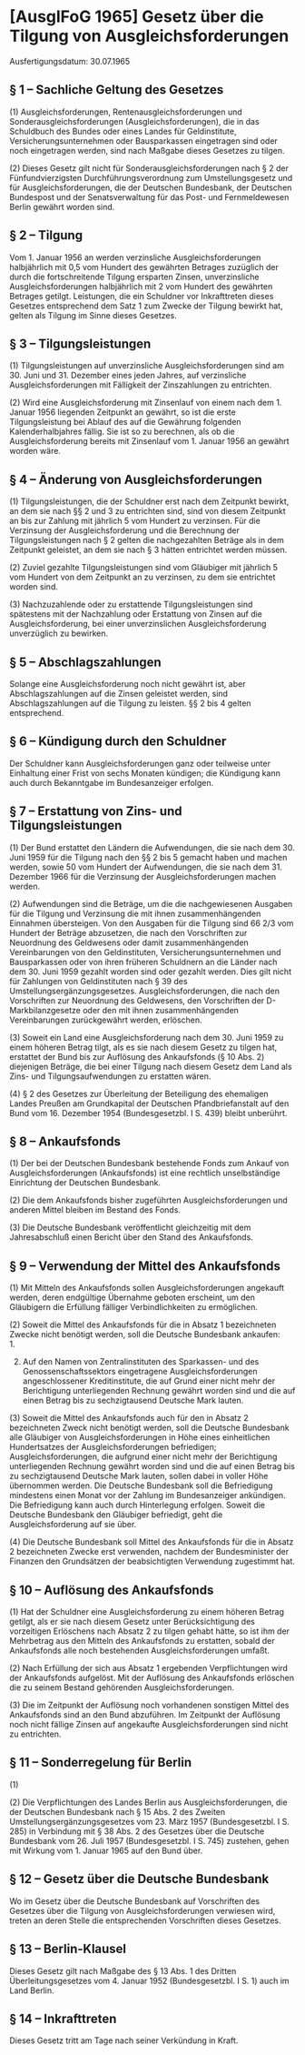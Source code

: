 # [AusglFoG 1965] Gesetz über die Tilgung von Ausgleichsforderungen

Ausfertigungsdatum: 30.07.1965

 

## § 1 – Sachliche Geltung des Gesetzes

(1) Ausgleichsforderungen, Rentenausgleichsforderungen und Sonderausgleichsforderungen (Ausgleichsforderungen), die in das Schuldbuch des Bundes oder eines Landes für Geldinstitute, Versicherungsunternehmen oder Bausparkassen eingetragen sind oder noch eingetragen werden, sind nach Maßgabe dieses Gesetzes zu tilgen.

(2) Dieses Gesetz gilt nicht für Sonderausgleichsforderungen nach § 2 der Fünfundvierzigsten Durchführungsverordnung zum Umstellungsgesetz und für Ausgleichsforderungen, die der Deutschen Bundesbank, der Deutschen Bundespost und der Senatsverwaltung für das Post- und Fernmeldewesen Berlin gewährt worden sind.


## § 2 – Tilgung

Vom 1. Januar 1956 an werden verzinsliche Ausgleichsforderungen halbjährlich mit 0,5 vom Hundert des gewährten Betrages zuzüglich der durch die fortschreitende Tilgung ersparten Zinsen, unverzinsliche Ausgleichsforderungen halbjährlich mit 2 vom Hundert des gewährten Betrages getilgt. Leistungen, die ein Schuldner vor Inkrafttreten dieses Gesetzes entsprechend dem Satz 1 zum Zwecke der Tilgung bewirkt hat, gelten als Tilgung im Sinne dieses Gesetzes.


## § 3 – Tilgungsleistungen

(1) Tilgungsleistungen auf unverzinsliche Ausgleichsforderungen sind am 30. Juni und 31. Dezember eines jeden Jahres, auf verzinsliche Ausgleichsforderungen mit Fälligkeit der Zinszahlungen zu entrichten.

(2) Wird eine Ausgleichsforderung mit Zinsenlauf von einem nach dem 1. Januar 1956 liegenden Zeitpunkt an gewährt, so ist die erste Tilgungsleistung bei Ablauf des auf die Gewährung folgenden Kalenderhalbjahres fällig. Sie ist so zu berechnen, als ob die Ausgleichsforderung bereits mit Zinsenlauf vom 1. Januar 1956 an gewährt worden wäre.


## § 4 – Änderung von Ausgleichsforderungen

(1) Tilgungsleistungen, die der Schuldner erst nach dem Zeitpunkt bewirkt, an dem sie nach §§ 2 und 3 zu entrichten sind, sind von diesem Zeitpunkt an bis zur Zahlung mit jährlich 5 vom Hundert zu verzinsen. Für die Verzinsung der Ausgleichsforderung und die Berechnung der Tilgungsleistungen nach § 2 gelten die nachgezahlten Beträge als in dem Zeitpunkt geleistet, an dem sie nach § 3 hätten entrichtet werden müssen.

(2) Zuviel gezahlte Tilgungsleistungen sind vom Gläubiger mit jährlich 5 vom Hundert von dem Zeitpunkt an zu verzinsen, zu dem sie entrichtet worden sind.

(3) Nachzuzahlende oder zu erstattende Tilgungsleistungen sind spätestens mit der Nachzahlung oder Erstattung von Zinsen auf die Ausgleichsforderung, bei einer unverzinslichen Ausgleichsforderung unverzüglich zu bewirken.


## § 5 – Abschlagszahlungen

Solange eine Ausgleichsforderung noch nicht gewährt ist, aber Abschlagszahlungen auf die Zinsen geleistet werden, sind Abschlagszahlungen auf die Tilgung zu leisten. §§ 2 bis 4 gelten entsprechend.


## § 6 – Kündigung durch den Schuldner

Der Schuldner kann Ausgleichsforderungen ganz oder teilweise unter Einhaltung einer Frist von sechs Monaten kündigen; die Kündigung kann auch durch Bekanntgabe im Bundesanzeiger erfolgen.


## § 7 – Erstattung von Zins- und Tilgungsleistungen

(1) Der Bund erstattet den Ländern die Aufwendungen, die sie nach dem 30. Juni 1959 für die Tilgung nach den §§ 2 bis 5 gemacht haben und machen werden, sowie 50 vom Hundert der Aufwendungen, die sie nach dem 31. Dezember 1966 für die Verzinsung der Ausgleichsforderungen machen werden.

(2) Aufwendungen sind die Beträge, um die die nachgewiesenen Ausgaben für die Tilgung und Verzinsung die mit ihnen zusammenhängenden Einnahmen übersteigen. Von den Ausgaben für die Tilgung sind 66 2/3 vom Hundert der Beträge abzusetzen, die nach den Vorschriften zur Neuordnung des Geldwesens oder damit zusammenhängenden Vereinbarungen von den Geldinstituten, Versicherungsunternehmen und Bausparkassen oder von ihren früheren Schuldnern an die Länder nach dem 30. Juni 1959 gezahlt worden sind oder gezahlt werden. Dies gilt nicht für Zahlungen von Geldinstituten nach § 39 des Umstellungsergänzungsgesetzes. Ausgleichsforderungen, die nach den Vorschriften zur Neuordnung des Geldwesens, den Vorschriften der D-Markbilanzgesetze oder den mit ihnen zusammenhängenden Vereinbarungen zurückgewährt werden, erlöschen.

(3) Soweit ein Land eine Ausgleichsforderung nach dem 30. Juni 1959 zu einem höheren Betrag tilgt, als es sie nach diesem Gesetz zu tilgen hat, erstattet der Bund bis zur Auflösung des Ankaufsfonds (§ 10 Abs. 2) diejenigen Beträge, die bei einer Tilgung nach diesem Gesetz dem Land als Zins- und Tilgungsaufwendungen zu erstatten wären.

(4) § 2 des Gesetzes zur Überleitung der Beteiligung des ehemaligen Landes Preußen am Grundkapital der Deutschen Pfandbriefanstalt auf den Bund vom 16. Dezember 1954 (Bundesgesetzbl. I S. 439) bleibt unberührt.


## § 8 – Ankaufsfonds

(1) Der bei der Deutschen Bundesbank bestehende Fonds zum Ankauf von Ausgleichsforderungen (Ankaufsfonds) ist eine rechtlich unselbständige Einrichtung der Deutschen Bundesbank.

(2) Die dem Ankaufsfonds bisher zugeführten Ausgleichsforderungen und anderen Mittel bleiben im Bestand des Fonds.

(3) Die Deutsche Bundesbank veröffentlicht gleichzeitig mit dem Jahresabschluß einen Bericht über den Stand des Ankaufsfonds.


## § 9 – Verwendung der Mittel des Ankaufsfonds

(1) Mit Mitteln des Ankaufsfonds sollen Ausgleichsforderungen angekauft werden, deren endgültige Übernahme geboten erscheint, um den Gläubigern die Erfüllung fälliger Verbindlichkeiten zu ermöglichen.

(2) Soweit die Mittel des Ankaufsfonds für die in Absatz 1 bezeichneten Zwecke nicht benötigt werden, soll die Deutsche Bundesbank ankaufen:  
1.

2. Auf den Namen von Zentralinstituten des Sparkassen- und des Genossenschaftssektors eingetragene Ausgleichsforderungen angeschlossener Kreditinstitute, die auf Grund einer nicht mehr der Berichtigung unterliegenden Rechnung gewährt worden sind und die auf einen Betrag bis zu sechzigtausend Deutsche Mark lauten.

(3) Soweit die Mittel des Ankaufsfonds auch für den in Absatz 2 bezeichneten Zweck nicht benötigt werden, soll die Deutsche Bundesbank alle Gläubiger von Ausgleichsforderungen in Höhe eines einheitlichen Hundertsatzes der Ausgleichsforderungen befriedigen; Ausgleichsforderungen, die aufgrund einer nicht mehr der Berichtigung unterliegenden Rechnung gewährt worden sind und die auf einen Betrag bis zu sechzigtausend Deutsche Mark lauten, sollen dabei in voller Höhe übernommen werden. Die Deutsche Bundesbank soll die Befriedigung mindestens einen Monat vor der Zahlung im Bundesanzeiger ankündigen. Die Befriedigung kann auch durch Hinterlegung erfolgen. Soweit die Deutsche Bundesbank den Gläubiger befriedigt, geht die Ausgleichsforderung auf sie über.

(4) Die Deutsche Bundesbank soll Mittel des Ankaufsfonds für die in Absatz 2 bezeichneten Zwecke erst verwenden, nachdem der Bundesminister der Finanzen den Grundsätzen der beabsichtigten Verwendung zugestimmt hat.


## § 10 – Auflösung des Ankaufsfonds

(1) Hat der Schuldner eine Ausgleichsforderung zu einem höheren Betrag getilgt, als er sie nach diesem Gesetz unter Berücksichtigung des vorzeitigen Erlöschens nach Absatz 2 zu tilgen gehabt hätte, so ist ihm der Mehrbetrag aus den Mitteln des Ankaufsfonds zu erstatten, sobald der Ankaufsfonds alle noch bestehenden Ausgleichsforderungen umfaßt.

(2) Nach Erfüllung der sich aus Absatz 1 ergebenden Verpflichtungen wird der Ankaufsfonds aufgelöst. Mit der Auflösung des Ankaufsfonds erlöschen die zu seinem Bestand gehörenden Ausgleichsforderungen.

(3) Die im Zeitpunkt der Auflösung noch vorhandenen sonstigen Mittel des Ankaufsfonds sind an den Bund abzuführen. Im Zeitpunkt der Auflösung noch nicht fällige Zinsen auf angekaufte Ausgleichsforderungen sind nicht zu entrichten.


## § 11 – Sonderregelung für Berlin

(1)

(2) Die Verpflichtungen des Landes Berlin aus Ausgleichsforderungen, die der Deutschen Bundesbank nach § 15 Abs. 2 des Zweiten Umstellungsergänzungsgesetzes vom 23. März 1957 (Bundesgesetzbl. I S. 285) in Verbindung mit § 38 Abs. 2 des Gesetzes über die Deutsche Bundesbank vom 26. Juli 1957 (Bundesgesetzbl. I S. 745) zustehen, gehen mit Wirkung vom 1. Januar 1965 auf den Bund über.


## § 12 – Gesetz über die Deutsche Bundesbank

Wo im Gesetz über die Deutsche Bundesbank auf Vorschriften des Gesetzes über die Tilgung von Ausgleichsforderungen verwiesen wird, treten an deren Stelle die entsprechenden Vorschriften dieses Gesetzes.


## § 13 – Berlin-Klausel

Dieses Gesetz gilt nach Maßgabe des § 13 Abs. 1 des Dritten Überleitungsgesetzes vom 4. Januar 1952 (Bundesgesetzbl. I S. 1) auch im Land Berlin.


## § 14 – Inkrafttreten

Dieses Gesetz tritt am Tage nach seiner Verkündung in Kraft.
